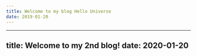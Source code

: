 ```yaml
---
title: Welcome to my blog Hello Universe
date: 2019-01-20
---
```

---
title: Welcome to my 2nd blog!
date: 2020-01-20
---

 
 
